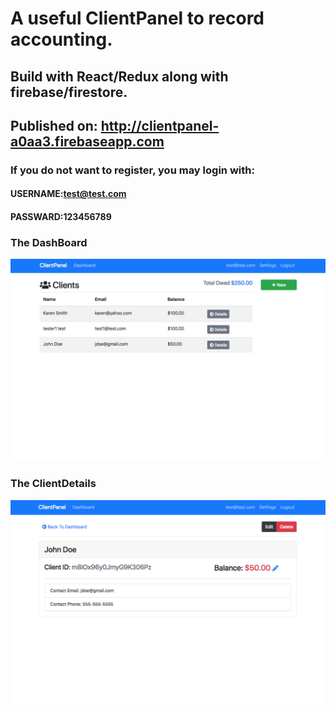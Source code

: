 # A useful ClientPanel to record accounting.  
## Build with React/Redux along with firebase/firestore.
## Published on: http://clientpanel-a0aa3.firebaseapp.com

### If you do not want to register, you may login with:  
#### USERNAME:test@test.com
#### PASSWARD:123456789

### The DashBoard
![DashBoard](https://github.com/cca2016/ClientPanel/blob/master/dashboard.jpg)
### The ClientDetails
![CLientDetail](https://github.com/cca2016/ClientPanel/blob/master/clientdetail.jpg)
